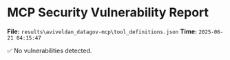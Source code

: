 # MCP Security Vulnerability Report
**File:** `results\aviveldan_datagov-mcp\tool_definitions.json`
**Time:** `2025-06-21 04:15:47`

✅ No vulnerabilities detected.